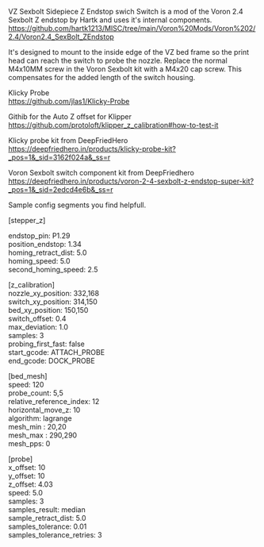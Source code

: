 VZ Sexbolt Sidepiece Z Endstop swich Switch is a mod of the Voron 2.4 Sexbolt Z endstop by Hartk and uses it's internal components.     
https://github.com/hartk1213/MISC/tree/main/Voron%20Mods/Voron%202/2.4/Voron2.4_SexBolt_ZEndstop

It's designed to mount to the inside edge of the VZ bed frame so the print head can reach the switch to probe the nozzle. Replace the normal M4x10MM screw in the Voron Sexbolt kit with a M4x20 cap screw. This compensates for the added length of the switch housing.

Klicky Probe      
https://github.com/jlas1/Klicky-Probe

Githib for the Auto Z offset for Klipper     
https://github.com/protoloft/klipper_z_calibration#how-to-test-it

Klicky probe kit from DeepFriedHero     
https://deepfriedhero.in/products/klicky-probe-kit?_pos=1&_sid=3162f024a&_ss=r

Voron Sexbolt switch component kit from DeepFriedhero     
https://deepfriedhero.in/products/voron-2-4-sexbolt-z-endstop-super-kit?_pos=1&_sid=2edcd4e6b&_ss=r

Sample config segments you find helpfull.    

[stepper_z]    

endstop_pin: P1.29    
position_endstop: 1.34    
homing_retract_dist: 5.0    
homing_speed: 5.0    
second_homing_speed: 2.5   

[z_calibration]    
nozzle_xy_position: 332,168    
switch_xy_position: 314,150    
bed_xy_position: 150,150    
switch_offset: 0.4    
max_deviation: 1.0    
samples: 3    
probing_first_fast: false    
start_gcode: ATTACH_PROBE    
end_gcode: DOCK_PROBE   

[bed_mesh]    
speed: 120     
probe_count: 5,5     
relative_reference_index: 12     
horizontal_move_z: 10    
algorithm: lagrange    
mesh_min : 20,20    
mesh_max : 290,290    
mesh_pps: 0   

[probe]    
x_offset: 10   
y_offset: 10    
z_offset: 4.03    
speed: 5.0    
samples: 3    
samples_result: median    
sample_retract_dist: 5.0    
samples_tolerance: 0.01    
samples_tolerance_retries: 3   
